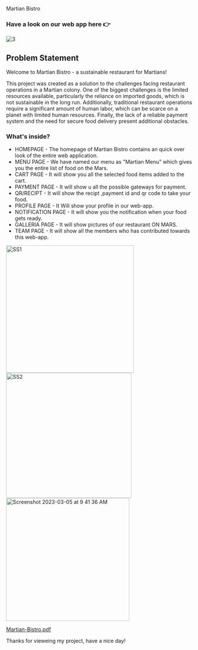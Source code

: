  Martian Bistro
### Have a look on our web app here 👉  
![3](https://user-images.githubusercontent.com/111868309/222940829-d9c23993-9e41-4603-b4c8-eb324b663226.png)

## Problem Statement
Welcome to Martian Bistro - a sustainable restaurant for Martians!

This project was created as a solution to the challenges facing restaurant operations in a Martian colony. One of the biggest challenges is the limited resources available, particularly the reliance on imported goods, which is not sustainable in the long run. Additionally, traditional restaurant operations require a significant amount of human labor, which can be scarce on a planet with limited human resources. Finally, the lack of a reliable payment system and the need for secure food delivery present additional obstacles.
### What's inside?
- HOMEPAGE  - The homepage of Martian Bistro contains an quick over look of the entire web application.
- MENU PAGE - We have named our menu as "Martian Menu" which gives you the entire list of food on the Mars.
- CART PAGE - It will show you all the selected food items added to the cart.
- PAYMENT PAGE - It will show u all the possible gateways for payment.
- QR/RECIPT - It will show the recipt ,payment id and qr code to take your food.
- PROFILE PAGE - It Will show your profile in our web-app.
- NOTIFICATION PAGE - It will show you the notification when your food gets ready.
- GALLERIA PAGE - It will show pictures of our restaurant ON MARS.
- TEAM PAGE - It will show all the members who has contributed towards this web-app.
<img width="345" alt="SS1" src="https://user-images.githubusercontent.com/111868309/222941030-bdba7a77-abdd-4a0d-8e3c-b6078d36a380.png">
<img width="339" alt="SS2" src="https://user-images.githubusercontent.com/111868309/222941034-5b901e34-f297-454c-b86e-b60b24a15009.png">
<img width="333" alt="Screenshot 2023-03-05 at 9 41 36 AM" src="https://user-images.githubusercontent.com/111868309/222941280-49cae25b-fc62-40b6-893b-a077d181cb3b.png">


[Martian-Bistro.pdf](https://github.com/rajatuiwebdev/Martian-Bistro/blob/02d779b08cd5ba6fbf14da815073e3284708ab9b/Martian-Bistro.pdf)



Thanks for vieweing my project, have a nice day!